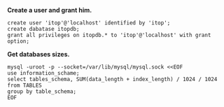 **Create a user and grant him.**

    create user 'itop'@'localhost' identified by 'itop';
    create dabatase itopdb;
    grant all privileges on itopdb.* to 'itop'@'localhost' with grant option;

**Get databases sizes.**

    mysql -uroot -p --socket=/var/lib/mysql/mysql.sock <<EOF
    use information_schame;
    select tables_schema, SUM(data_length + index_length) / 1024 / 1024
    from TABLES
    group by table_schema;
    EOF

